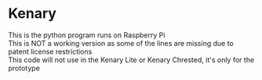 Kenary
======

This is the python program runs on Raspberry Pi <br>
This is NOT a working version as some of the lines are missing due to patent license restrictions <br>
This code will not use in the Kenary Lite or Kenary Chrested, it's only for the prototype <br>
